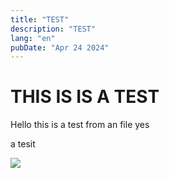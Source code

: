 ```yaml
---
title: "TEST"
description: "TEST"
lang: "en"
pubDate: "Apr 24 2024"
---
```


# THIS IS IS A TEST
Hello this is a test from an file yes 

a tesit

![](./portfolio/public/projects/move/After_Kubernetes.drawio.png)